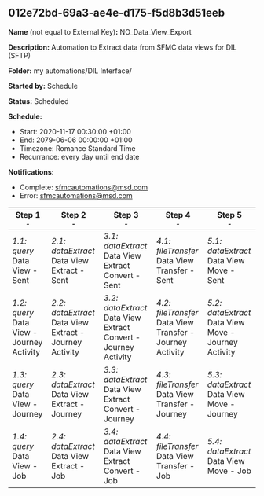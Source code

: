 ## 012e72bd-69a3-ae4e-d175-f5d8b3d51eeb

**Name** (not equal to External Key)**:** NO_Data_View_Export

**Description:** Automation to Extract data from SFMC data views for DIL (SFTP)

**Folder:** my automations/DIL Interface/

**Started by:** Schedule

**Status:** Scheduled

**Schedule:**

* Start: 2020-11-17 00:30:00 +01:00
* End: 2079-06-06 00:00:00 +01:00
* Timezone: Romance Standard Time
* Recurrance: every day until end date

**Notifications:**

* Complete: sfmcautomations@msd.com
* Error: sfmcautomations@msd.com

| Step 1<br>_<small>-</small>_ | Step 2<br>_<small>-</small>_ | Step 3<br>_<small>-</small>_ | Step 4<br>_<small>-</small>_ | Step 5<br>_<small>-</small>_ |
| --- | --- | --- | --- | --- |
| _1.1: query_<br>Data View - Sent | _2.1: dataExtract_<br>Data View  Extract - Sent | _3.1: dataExtract_<br>Data View  Extract Convert - Sent | _4.1: fileTransfer_<br>Data View Transfer - Sent | _5.1: dataExtract_<br>Data View Move - Sent |
| _1.2: query_<br>Data View - Journey Activity | _2.2: dataExtract_<br>Data View Extract  - Journey Activity | _3.2: dataExtract_<br>Data View Extract Convert - Journey Activity | _4.2: fileTransfer_<br>Data View Transfer - Journey Activity | _5.2: dataExtract_<br>Data View Move - Journey Activity |
| _1.3: query_<br>Data View - Journey | _2.3: dataExtract_<br>Data View Extract - Journey | _3.3: dataExtract_<br>Data View Extract  Convert - Journey | _4.3: fileTransfer_<br>Data View Transfer - Journey | _5.3: dataExtract_<br>Data View Move - Journey |
| _1.4: query_<br>Data View - Job | _2.4: dataExtract_<br>Data View  Extract - Job | _3.4: dataExtract_<br>Data View Extract  Convert - Job | _4.4: fileTransfer_<br>Data View Transfer - Job | _5.4: dataExtract_<br>Data View Move - Job |
